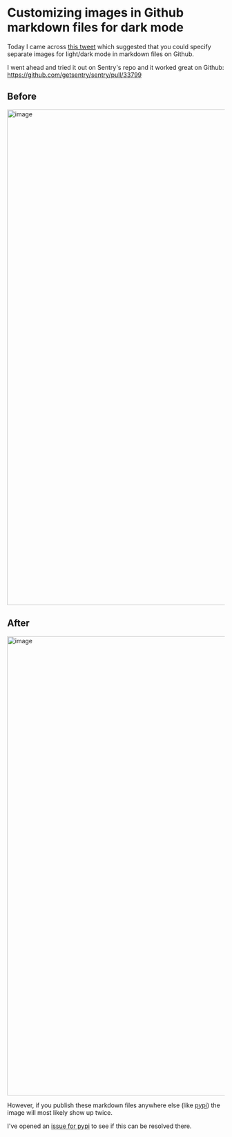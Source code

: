 # Customizing images in Github markdown files for dark mode

Today I came across [this tweet](https://twitter.com/diegohaz/status/1516516547342352391) which suggested that you could specify separate images for light/dark mode in markdown files on Github.

I went ahead and tried it out on Sentry's repo and it worked great on Github: https://github.com/getsentry/sentry/pull/33799

## Before

<img width="1145" alt="image" src="https://user-images.githubusercontent.com/67560/164304785-a7a8e2ac-89f6-4742-b498-abc549cf396e.png">

## After

<img width="1061" alt="image" src="https://user-images.githubusercontent.com/67560/164304817-6465a7c2-3fe7-47ff-8d29-2f3c1c0be999.png">

However, if you publish these markdown files anywhere else (like [pypi](https://pypi.org/project/sentry/)) the image will most likely show up twice.

I've opened an [issue for pypi](https://github.com/pypa/readme_renderer/issues/239) to see if this can be resolved there.
